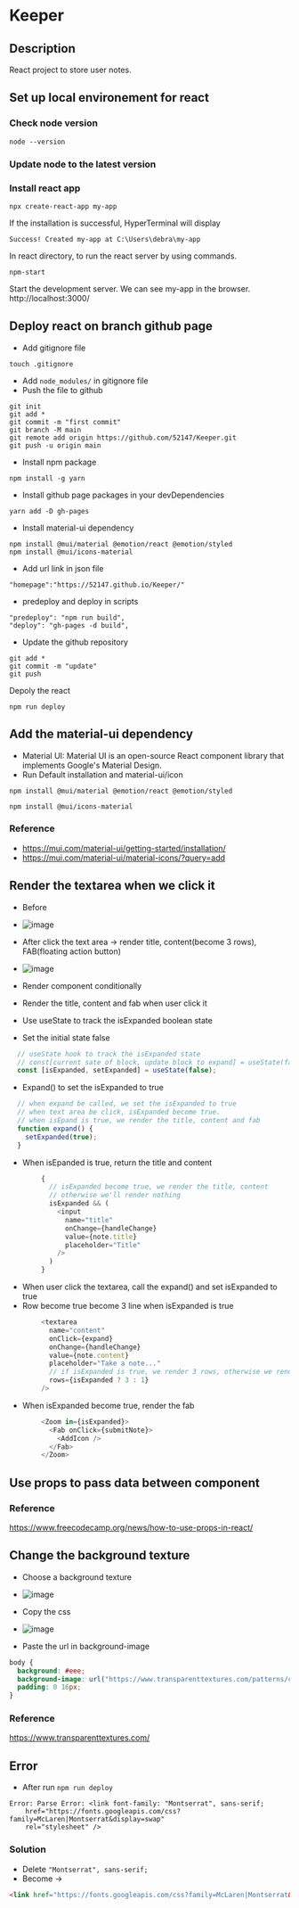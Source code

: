 # Keeper
## Description
React project to store user notes.

## Set up local environement for react

### Check node version
```
node --version
```
### Update node to the latest version

### Install react app
```
npx create-react-app my-app
```
If the installation is successful, HyperTerminal will display
```
Success! Created my-app at C:\Users\debra\my-app
```
In react directory, to run the react server by using commands.
```
npm-start
```
Start the development server.
We can see my-app in the browser. http://localhost:3000/

## Deploy react on branch github page 


- Add gitignore file
```
touch .gitignore
```
- Add `node_modules/` in gitignore file
- Push the file to github
```
git init
git add *
git commit -m "first commit"
git branch -M main
git remote add origin https://github.com/52147/Keeper.git
git push -u origin main
```
- Install npm package
```
npm install -g yarn
```
- Install github page packages in your devDependencies
```
yarn add -D gh-pages
```
- Install material-ui dependency
```
npm install @mui/material @emotion/react @emotion/styled
npm install @mui/icons-material
```

- Add url link in json file
```
"homepage":"https://52147.github.io/Keeper/"
```
- predeploy and deploy in scripts
```
"predeploy": "npm run build",
"deploy": "gh-pages -d build",
```

- Update the github repository
```
git add *
git commit -m "update"
git push
```
Depoly the react
```
npm run deploy
```
## Add the material-ui dependency
- Material UI: Material UI is an open-source React component library that implements Google's Material Design.
- Run Default installation and material-ui/icon
```
npm install @mui/material @emotion/react @emotion/styled
```

```
npm install @mui/icons-material
```
### Reference
- https://mui.com/material-ui/getting-started/installation/
- https://mui.com/material-ui/material-icons/?query=add

## Render the textarea when we click it

- Before
- ![image](https://user-images.githubusercontent.com/79159894/200115152-b668d703-f557-4bb7-930b-921bf3fe7780.png)
- After click the text area -> render title, content(become 3 rows), FAB(floating action button)

- ![image](https://user-images.githubusercontent.com/79159894/200115176-0abefad4-b6f5-4994-8dd6-24310468ba66.png)

- Render component conditionally
- Render the title, content and fab when user click it
- Use useState to track the isExpanded boolean state
- Set the initial state false 
```javascript
  // useState hook to track the isExpanded state
  // const[current sate of block, update block to expand] = useState(false);
  const [isExpanded, setExpanded] = useState(false);
```
- Expand() to set the isExpanded to true
```javascript
  // when expand be called, we set the isExpanded to true
  // when text area be click, isExpanded become true.
  // when isEpand is true, we render the title, content and fab
  function expand() {
    setExpanded(true);
  }
```
- When isEpanded is true, return the title and content 
```javascript
        {
          // isExpanded become true, we render the title, content
          // otherwise we'll render nothing
          isExpanded && (
            <input
              name="title"
              onChange={handleChange}
              value={note.title}
              placeholder="Title"
            />
          )
        }
```
- When user click the textarea, call the expand() and set isExpanded to true
- Row become true become 3 line when isExpanded is true
```javascript
        <textarea
          name="content"
          onClick={expand}
          onChange={handleChange}
          value={note.content}
          placeholder="Take a note..."
          // if isExpanded is true, we render 3 rows, otherwise we render 1 row
          rows={isExpanded ? 3 : 1}
        />
```
- When isExpanded become true, render the fab
```javascript
        <Zoom in={isExpanded}>
          <Fab onClick={submitNote}>
            <AddIcon />
          </Fab>
        </Zoom>
```

## Use props to pass data between component

### Reference
https://www.freecodecamp.org/news/how-to-use-props-in-react/


## Change the background texture

- Choose a background texture
- ![image](https://user-images.githubusercontent.com/79159894/200110697-8e9d39a9-1f3f-4703-bbaf-56093fcbfff5.png)

- Copy the css
- ![image](https://user-images.githubusercontent.com/79159894/200110658-308280d9-652e-424f-a128-037f8b2841f1.png)
- Paste the url in background-image
```css
body {
  background: #eee;
  background-image: url("https://www.transparenttextures.com/patterns/cubes.png");
  padding: 0 16px;
}
```
### Reference
https://www.transparenttextures.com/
## Error
- After run `npm run deploy`
```
Error: Parse Error: <link font-family: "Montserrat", sans-serif;
    href="https://fonts.googleapis.com/css?family=McLaren|Montserrat&display=swap"
    rel="stylesheet" />
```   
### Solution
- Delete `"Montserrat", sans-serif;`
- Become ->
```html
<link href="https://fonts.googleapis.com/css?family=McLaren|Montserrat&display=swap" rel="stylesheet" />
```

